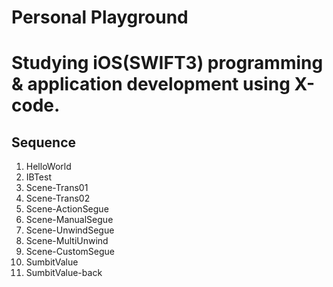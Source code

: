 # Personal Playground

<h1>Studying iOS(SWIFT3) programming & application development using X-code.</h1>

<h2>Sequence</h2>
<ol>
  <li>HelloWorld</li>
<li>IBTest</li>
<li>Scene-Trans01</li>
<li>Scene-Trans02</li>
<li>Scene-ActionSegue</li>
<li>Scene-ManualSegue</li>
<li>Scene-UnwindSegue</li>
<li>Scene-MultiUnwind</li>
<li>Scene-CustomSegue</li>
<li>SumbitValue</li>
<li>SumbitValue-back</li>
</ol>
